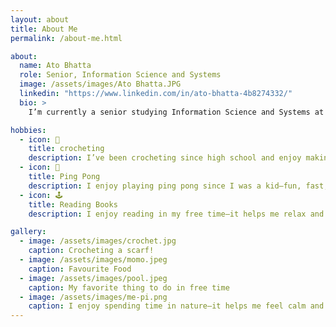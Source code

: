 ```yaml
---
layout: about
title: About Me
permalink: /about-me.html

about:
  name: Ato Bhatta
  role: Senior, Information Science and Systems
  image: /assets/images/Ato Bhatta.JPG
  linkedin: "https://www.linkedin.com/in/ato-bhatta-4b8274332/"
  bio: >
    I’m currently a senior studying Information Science and Systems at Morgan State University in Baltimore, Maryland. I expect to graduate in 2026. My research explores the connection between technology and the human mind—how brain-computer interfaces and embedded systems can be used to improve interaction, assistive robotics, and real-time neural signal processing. When I’m not doing research, I enjoy working on side projects, learning new tech skills, and spending time with friends.

hobbies:
  - icon: 🧶
    title: crocheting
    description: I’ve been crocheting since high school and enjoy making small gifts like hats for friends and family.
  - icon: 🏓
    title: Ping Pong
    description: I enjoy playing ping pong since I was a kid—fun, fast, and it helps me stay active.
  - icon: 🕹️
    title: Reading Books
    description: I enjoy reading in my free time—it helps me relax and learn new ideas.

gallery:
  - image: /assets/images/crochet.jpg
    caption: Crocheting a scarf!
  - image: /assets/images/momo.jpeg
    caption: Favourite Food
  - image: /assets/images/pool.jpeg
    caption: My favorite thing to do in free time
  - image: /assets/images/me-pi.png
    caption: I enjoy spending time in nature—it helps me feel calm and refreshed. 🌿
---
```


